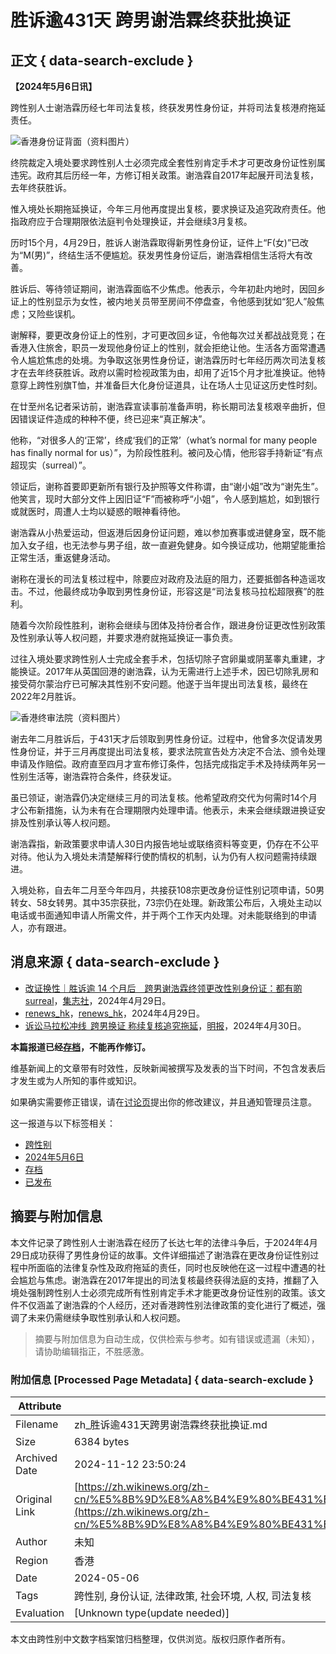 # 胜诉逾431天 跨男谢浩霖终获批换证

## 正文 { data-search-exclude }


**【2024年5月6日讯】**  

跨性别人士谢浩霖历经七年司法复核，终获发男性身份证，并将司法复核港府拖延责任。

![香港身份证背面（资料图片）](https://upload.wikimedia.org/wikipedia/commons/thumb/e/eb/Hong_Kong_ID_card_reverse_side.png/220px-Hong_Kong_ID_card_reverse_side.png)

终院裁定入境处要求跨性别人士必须完成全套性别肯定手术才可更改身份证性别属违宪。政府其后历经一年，方修订相关政策。谢浩霖自2017年起展开司法复核，去年终获胜诉。

惟入境处长期拖延换证，今年三月他再度提出复核，要求换证及追究政府责任。他指政府应于合理期限依法庭判令处理换证，并会继续3月复核。

历时15个月，4月29日，胜诉人谢浩霖取得新男性身份证，证件上“F(女)”已改为“M(男)”，终结生活不便尴尬。获发男性身份证后，谢浩霖相信生活将大有改善。

胜诉后、等待领证期间，谢浩霖面临不少焦虑。他表示，今年初赴内地时，因回乡证上的性别显示为女性，被内地关员带至房间不停盘查，令他感到犹如“犯人”般焦虑；又险些误机。

谢解释，要更改身份证上的性别，才可更改回乡证，令他每次过关都战战竞竞；在香港入住旅舍，职员一发现他身份证上的性别，就会拒绝让他。生活各方面常遭遇令人尴尬焦虑的处境。为争取这张男性身份证，谢浩霖历时七年经历两次司法复核才在去年终获胜诉。政府以需时检视政策为由，却用了近15个月才批准换证。他特意穿上跨性别旗T恤，并准备巨大化身份证道具，让在场人士见证这历史性时刻。

在廿至州名记者采访前，谢浩霖宣读事前准备声明，称长期司法复核艰辛曲折，但因错误证件造成的种种不便，终已迎来“真正解决”。

他称，“对很多人的‘正常’，终成‘我们的正常’（what’s normal for many people has finally normal for us）”，为阶段性胜利。被问及心情，他形容手持新证“有点超现实（surreal）”。

领证后，谢称首要即更新所有银行及护照等文件称谓，由“谢小姐”改为“谢先生”。他笑言，现时大部分文件上因旧证“F”而被称呼“小姐”，令人感到尴尬，如到银行或就医时，周遭人士均以疑惑的眼神看待他。

谢浩霖从小热爱运动，但返港后因身份证问题，难以参加赛事或进健身室，既不能加入女子组，也无法参与男子组，故一直避免健身。如今换证成功，他期望能重拾正常生活，重返健身活动。

谢称在漫长的司法复核过程中，除要应对政府及法庭的阻力，还要抵御各种造谣攻击。不过，他最终成功争取到男性身份证，形容这是“司法复核马拉松超限赛”的胜利。

随着今次阶段性胜利，谢称会继续与团体及持份者合作，跟进身份证更改性别政策及性别承认等人权问题，并要求港府就拖延换证一事负责。

过往入境处要求跨性别人士完成全套手术，包括切除子宫卵巢或阴茎睾丸重建，才能换证。2017年从英国回港的谢浩霖，认为无需进行上述手术，因已切除乳房和接受荷尔蒙治疗已可解决其性别不安问题。他遂于当年提出司法复核，最终在2022年2月胜诉。

![香港终审法院（资料图片）](https://upload.wikimedia.org/wikipedia/commons/thumb/5/53/HongKongLegcoBuilding2.jpg/220px-HongKongLegcoBuilding2.jpg)

谢去年二月胜诉后，于431天才后领取到男性身份证。过程中，他曾多次促请发男性身份证，并于三月再度提出司法复核，要求法院宣告处方决定不合法、颁令处理申请及作赔偿。政府直至四月才宣布修订条件，包括完成指定手术及持续两年另一性别生活等，谢浩霖符合条件，终获发证。

虽已领证，谢浩霖仍决定继续三月的司法复核。他希望政府交代为何需时14个月才公布新措施，认为未有在合理期限内处理申请。他表示，未来会继续跟进换证安排及性别承认等人权问题。

谢浩霖指，新政策要求申请人30日内报告地址或联络资料等变更，仍存在不公平对待。他认为入境处未清楚解释行使酌情权的机制，认为仍有人权问题需持续跟进。

入境处称，自去年二月至今年四月，共接获108宗更改身份证性别记项申请，50男转女、58女转男。其中35宗获批，73宗仍在处理。新政策公布后，入境处主动以电话或书面通知申请人所需文件，并于两个工作天内处理。对未能联络到的申请人，亦有跟进。

## 消息来源 { data-search-exclude }

- [改证换性｜胜诉逾 14 个月后　跨男谢浩霖终领更改性别身份证：都有啲 surreal](https://thecollectivehk.com/%E8%B7%A8%E6%80%A7%E5%88%A5%E4%BA%BA%E5%A3%AB%E6%8F%9B%E8%BA%AB%E4%BB%BD%E8%AD%89%EF%BD%9C%E8%B7%A8%E7%94%B7%E8%AC%9D%E6%B5%A9%E9%9C%96%E7%B5%82%E6%96%BC%E9%A0%98%E6%96%B0%E8%AD%89%EF%BC%9A%E9%83%BD/)，[集志社](https://zh.wikipedia.org/wiki/%E9%9B%86%E8%AA%8C%E7%A4%BE "w:集志社")，2024年4月29日。
- [renews_hk](https://www.instagram.com/p/C6VW0jnhRSF/)，[renews_hk](https://zh.wikipedia.org/wiki/renews_hk "w:renews hk")，2024年4月29日。
- [诉讼马拉松冲线  跨男换证 称续复核追究拖延](https://news.mingpao.com/pns/%E6%B8%AF%E8%81%9E/article/20240430/s00002/1714409909653/%E8%A8%B4%E8%A8%9F%E9%A6%AC%E6%8B%89%E6%9D%BE%E8%A1%9D%E7%B7%9A-%E8%B7%A8%E7%94%B7%E6%8F%9B%E8%AD%89-%E7%A8%B1%E7%BA%8C%E8%A6%86%E6%A0%B8%E8%BF%BD%E7%A9%B6%E6%8B%96%E5%BB%B6)，[明报](https://zh.wikipedia.org/wiki/%E6%98%8E%E5%A0%B1 "w:明报")，2024年4月30日。

**本篇报道已经[存档](/wiki/Wikinews:%E5%AD%98%E6%AA%94%E5%B8%B8%E8%A6%8F "Wikinews:存档常规")，不能再作修订。**

维基新闻上的文章带有时效性，反映新闻被撰写及发表的当下时间，不包含发表后才发生或为人所知的事件或知识。

如果确实需要修正错误，请在[讨论页](#)提出你的修改建议，并且通知管理员注意。

这一报道与以下标签相关：

- [跨性别](#)
- [2024年5月6日](#)
- [存档](#)
- [已发布](#)

## 摘要与附加信息

<!-- tcd_abstract -->
本文件记录了跨性别人士谢浩霖在经历了长达七年的法律斗争后，于2024年4月29日成功获得了男性身份证的故事。文件详细描述了谢浩霖在更改身份证性别过程中所面临的法律复杂性及政府拖延的责任，同时也反映他在这一过程中遭遇的社会尴尬与焦虑。谢浩霖在2017年提出的司法复核最终获得法庭的支持，推翻了入境处强制跨性别人士必须完成所有性别肯定手术才能更改身份证性别的政策。该文件不仅涵盖了谢浩霖的个人经历，还对香港跨性别法律政策的变化进行了概述，强调了未来仍需继续争取性别承认和人权问题。
<!-- tcd_abstract_end -->

> 摘要与附加信息为自动生成，仅供检索与参考。如有错误或遗漏（未知），请协助编辑指正，不胜感激。

### 附加信息 [Processed Page Metadata] { data-search-exclude }

| Attribute       | Value                                  |
|-----------------|----------------------------------------|
| Filename        | zh_胜诉逾431天跨男谢浩霖终获批换证.md                             |
| Size            | 6384 bytes                           |
| Archived Date   | 2024-11-12 23:50:24                             |
| Original Link   | [https://zh.wikinews.org/zh-cn/%E5%8B%9D%E8%A8%B4%E9%80%BE431%E5%A4%A9_%E8%B7%A8%E7%94%B7%E8%AC%9D%E6%B5%A9%E9%9C%96%E7%B5%82%E7%8D%B2%E6%89%B9%E6%8F%9B%E8%AD%89](https://zh.wikinews.org/zh-cn/%E5%8B%9D%E8%A8%B4%E9%80%BE431%E5%A4%A9_%E8%B7%A8%E7%94%B7%E8%AC%9D%E6%B5%A9%E9%9C%96%E7%B5%82%E7%8D%B2%E6%89%B9%E6%8F%9B%E8%AD%89)                       |
| Author          | 未知                               |
| Region          | 香港                               |
| Date            | 2024-05-06                                 |
| Tags            | 跨性别, 身份认证, 法律政策, 社会环境, 人权, 司法复核                                 |
| Evaluation            | [Unknown type(update needed)]                                 |
<!-- tcd_table_end -->

本文由跨性别中文数字档案馆归档整理，仅供浏览。版权归原作者所有。
